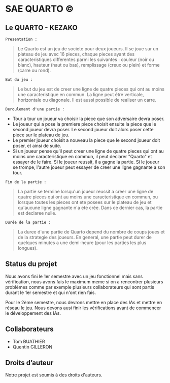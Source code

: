 # SAE QUARTO ©

## Le QUARTO - KEZAKO

`Presentation :`

> Le Quarto est un jeu de societe pour deux joueurs. Il se joue sur un plateau de jeu avec 16 pieces, chaque pieces ayant des caracteristiques differentes parmi les suivantes : couleur (noir ou blanc), hauteur (haut ou bas), remplissage (creux ou plein) et forme (carre ou rond).

`But du jeu :`

> Le but du jeu est de creer une ligne de quatre pieces qui ont au moins une caracteristique en commun. La ligne peut être verticale, horizontale ou diagonale. Il est aussi possible de realiser un carre.

`Deroulement d'une partie :`
	
- Tour a tour un joueur va choisir la piece que son adversaire devra poser.
- Le joueur qui a pose la premiere piece choisit ensuite la piece que le second joueur devra poser. 
  Le second joueur doit alors poser cette piece sur le plateau de jeu.
- Le premier joueur choisit a nouveau la piece que le second joueur doit poser, et ainsi de suite.
- Si un joueur pense qu'il peut creer une ligne de quatre pieces qui ont au moins une caracteristique en commun, il peut 
  declarer "Quarto" et essayer de le faire. Si le joueur reussit, il a gagne la partie. Si le joueur se trompe, l'autre joueur 
  peut essayer de creer une ligne gagnante a son tour.

`Fin de la partie :`

> La partie se termine lorsqu'un joueur reussit a creer une ligne de quatre pieces qui ont au moins une caracteristique en commun, ou lorsque toutes les pieces ont ete posees sur le plateau de jeu et qu'aucune ligne gagnante n'a ete crée. Dans ce dernier cas, la partie est declaree nulle.

`Durée de la partie :`

> La duree d'une partie de Quarto depend du nombre de coups joues et de la strategie des joueurs. En general, une partie peut durer de quelques minutes a une demi-heure (pour les parties les plus longues).

## Status du projet

Nous avons fini le 1er semestre avec un jeu fonctionnel mais sans vérification, nous avons fais le maximum meme si on a rencontrer plusieurs problèmes comme par exemple plusieurs collaborateurs qui sont partis durant le 1er semestre et qui n'ont rien fais.

Pour le 2ème semestre, nous devrons mettre en place des IAs et mettre en réseau le jeu. Nous devons ausi finir les vérifications avant de commencer le développement des IAs. 

## Collaborateurs

- Tom BUATHIER
- Quentin GILLERON

## Droits d’auteur

Notre projet est soumis à des droits d'auteurs.